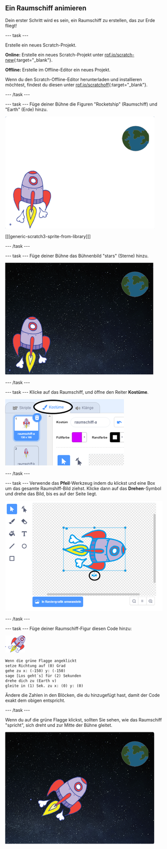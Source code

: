 ## Ein Raumschiff animieren

Dein erster Schritt wird es sein, ein Raumschiff zu erstellen, das zur Erde fliegt!

--- task ---

Erstelle ein neues Scratch-Projekt.

**Online:** Erstelle ein neues Scratch-Projekt unter [rpf.io/scratch-new](http://rpf.io/scratchon){:target="_blank"}.

**Offline:** Erstelle im Offline-Editor ein neues Projekt.

Wenn du den Scratch-Offline-Editor herunterladen und installieren möchtest, findest du diesen unter [rpf.io/scratchoff](http://rpf.io/scratchoff){:target="_blank"}.

--- /task ---

--- task --- Füge deiner Bühne die Figuren "Rocketship" (Raumschiff) und "Earth" (Erde) hinzu.

![Die Figuren Raumschiff und Erde](images/space-sprites.png)

[[[generic-scratch3-sprite-from-library]]]

--- /task ---

--- task --- Füge deiner Bühne das Bühnenbild "stars" (Sterne) hinzu.

![Ein Weltraum-Bühnenbild](images/space-backdrop.png)

--- /task ---

--- task --- Klicke auf das Raumschiff, und öffne den Reiter **Kostüme**.

![Sprite costume](images/space-costume.png)

--- /task ---

--- task --- Verwende das **Pfeil**-Werkzeug indem du klickst und eine Box um das gesamte Raumshiff-Bild ziehst. Klicke dann auf das **Drehen**-Symbol und drehe das Bild, bis es auf der Seite liegt.

![Eine Figur drehen](images/space-rotate.png)

--- /task ---

--- task --- Füge deiner Raumschiff-Figur diesen Code hinzu:

![Raumschiff-Figur](images/sprite-spaceship.png)

```blocks3
Wenn die grüne Flagge angeklickt
setze Richtung auf (0) Grad
gehe zu x: (-150) y: (-150)
sage [Los geht´s] für (2) Sekunden
drehe dich zu (Earth v)
gleite in (1) Sek. zu x: (0) y: (0)
```

Ändere die Zahlen in den Blöcken, die du hinzugefügt hast, damit der Code exakt dem obigen entspricht.

--- /task ---

Wenn du auf die grüne Flagge klickst, sollten Sie sehen, wie das Raumschiff "spricht", sich dreht und zur Mitte der Bühne gleitet.

![Test einer Raumschiff-Animation](images/space-animate-stage.png)
